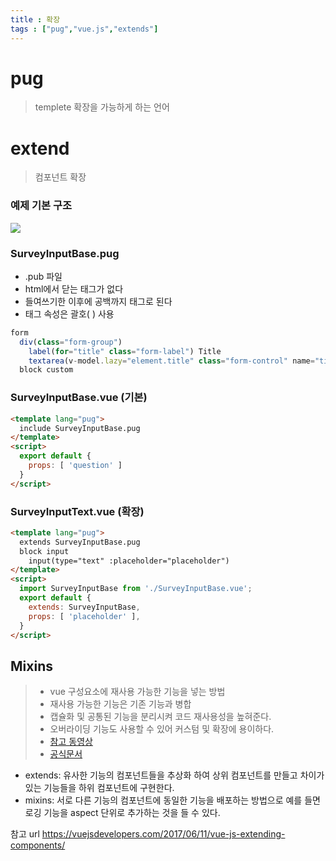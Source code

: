 ```yaml
---
title : 확장
tags : ["pug","vue.js","extends"]
---
```




# pug

> templete 확장을 가능하게 하는 언어



# extend

> 컴포넌트 확장



### 예제 기본 구조

![](https://d33wubrfki0l68.cloudfront.net/23f398a1c554aa3937aa806cf82fbbe77fc1aa9d/27529/images/posts/extending_components_2.png)





### SurveyInputBase.pug

* .pub 파일 
* html에서 닫는 태그가 없다
* 들여쓰기한 이후에 공백까지 태그로 된다
* 태그 속성은  괄호( ) 사용

```javascript SurveyInputBase.pug
form
  div(class="form-group")
    label(for="title" class="form-label") Title
    textarea(v-model.lazy="element.title" class="form-control" name="title")
  block custom
```



### SurveyInputBase.vue (기본)

```html DialogFormBase.vue
<template lang="pug">
  include SurveyInputBase.pug
</template>
<script>
  export default {
    props: [ 'question' ]
  }
</script>
```



### SurveyInputText.vue (확장)

```html SurveyInputText.vue
<template lang="pug">
  extends SurveyInputBase.pug
  block input
    input(type="text" :placeholder="placeholder")
</template>
<script>
  import SurveyInputBase from './SurveyInputBase.vue';
  export default {
    extends: SurveyInputBase,
    props: [ 'placeholder' ],
  }
</script>
```



## Mixins

>  - vue 구성요소에 재사용 가능한 기능을 넣는 방법
>  - 재사용 가능한 기능은 기존 기능과 병합 
>  - 캡슐화 및 공통된 기능을 분리시켜 코드 재사용성을 높혀준다.
>  - 오버라이딩 기능도 사용할 수 있어 커스텀 및 확장에 용이하다.
>  - [참고 동영상](https://www.youtube.com/watch?v=B98iyg_brxQ&feature=youtu.be)
>  - [공식문서](https://kr.vuejs.org/v2/guide/mixins.html)



- extends: 유사한 기능의 컴포넌트들을 추상화 하여 상위 컴포넌트를 만들고 차이가 있는 기능들을 하위 컴포넌트에 구현한다.
- mixins: 서로 다른 기능의 컴포넌트에 동일한 기능을 배포하는 방법으로 예를 들면 로깅 기능을 aspect 단위로 추가하는 것을 들 수 있다.





참고 url https://vuejsdevelopers.com/2017/06/11/vue-js-extending-components/